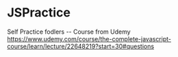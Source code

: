 # JSPractice
Self Practice fodlers -- Course from Udemy https://www.udemy.com/course/the-complete-javascript-course/learn/lecture/22648219?start=30#questions

